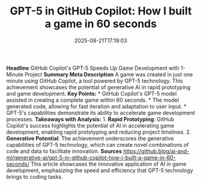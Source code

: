﻿---
title: "GPT-5 in GitHub Copilot: How I built a game in 60 seconds"
date: "2025-08-21T17:19:03"
category: "Markets"
summary: ""
slug: "gpt5 in github copilot how i built a game in 60 seconds"
source_urls:
  - "https://github.blog/ai-and-ml/generative-ai/gpt-5-in-github-copilot-how-i-built-a-game-in-60-seconds/"
seo:
  title: "GPT-5 in GitHub Copilot: How I built a game in 60 seconds | Hash n Hedge"
  description: ""
  keywords: ["news", "markets", "brief"]
---
**Headline** GitHub Copilot's GPT-5 Speeds Up Game Development with 1-Minute Project  **Summary Meta Description** A game was created in just one minute using GitHub Copilot, a tool powered by GPT-5 technology. This achievement showcases the potential of generative AI in rapid prototyping and game development.  **Key Points:**  * GitHub Copilot's GPT-5 model assisted in creating a complete game within 60 seconds. * The model generated code, allowing for fast iteration and adaptation to user input. * GPT-5's capabilities demonstrate its ability to accelerate game development processes.  **Takeaways with Analysis:**  1. **Rapid Prototyping**: GitHub Copilot's success highlights the potential of AI in accelerating game development, enabling rapid prototyping and reducing project timelines. 2. **Generative Potential**: The achievement underscores the generative capabilities of GPT-5 technology, which can create novel combinations of code and data to facilitate innovation.  **Sources** https://github.blog/ai-and-ml/generative-ai/gpt-5-in-github-copilot-how-i-built-a-game-in-60-seconds/ This article showcases the innovative application of AI in game development, emphasizing the speed and efficiency that GPT-5 technology brings to coding tasks. 
